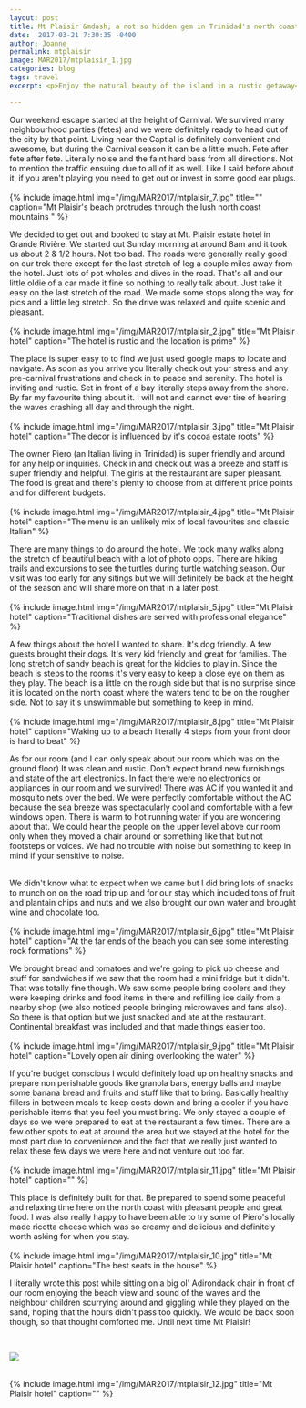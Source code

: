```yaml
---
layout: post
title: Mt Plaisir &mdash; a not so hidden gem in Trinidad's north coast
date: '2017-03-21 7:30:35 -0400'
author: Joanne
permalink: mtplaisir
image: MAR2017/mtplaisir_1.jpg
categories: blog
tags: travel
excerpt: <p>Enjoy the natural beauty of the island in a rustic getaway</p>

---
```


Our weekend escape started at the height of Carnival. We survived many neighbourhood parties (fetes) and we were definitely ready to head out of the city by that point.  Living near the Captial is definitely convenient and awesome, but during the Carnival season it can be a little much. Fete after fete after fete. Literally noise and the faint hard bass from all directions.  Not to mention the traffic ensuing due to all of it as well.  Like I said before about it, if you aren't playing you need to get out or invest in some good ear plugs.  
<br>
{% include image.html
            img="/img/MAR2017/mtplaisir_7.jpg"
            title=""
            caption="Mt Plaisir's beach protrudes through the lush north coast mountains " %}

We decided to get out and booked to stay at Mt. Plaisir estate hotel in Grande Rivière. We started out Sunday morning at around 8am and it took us about 2 & 1/2 hours. Not too bad. The roads were  generally really good on our trek there except for the last stretch of leg a couple miles away from the hotel.  Just lots of pot wholes and dives in the road. That's all and our little oldie of a car made it fine so nothing to really talk about. Just take it easy on the last stretch of the road. We made some stops along the way for pics and a little leg stretch. So the drive was relaxed and quite scenic and pleasant.
<br>
<br>
{% include image.html
            img="/img/MAR2017/mtplaisir_2.jpg"
            title="Mt Plaisir hotel"
            caption="The hotel is rustic and the location is prime" %}

The place is super easy to to find we just used google maps to locate and navigate. As soon as you arrive you literally check out your stress and any pre-carnival frustrations and check in to peace and serenity. The hotel is inviting and rustic. Set in front of a bay literally steps away from the shore.  By far my favourite thing about it.  I will not and cannot ever tire of hearing the waves crashing all day and through the night.
<br>
<br>
{% include image.html
            img="/img/MAR2017/mtplaisir_3.jpg"
            title="Mt Plaisir hotel"
            caption="The decor is influenced by it's cocoa estate roots" %}

The owner Piero (an Italian living in Trinidad) is super friendly and around for any help or inquiries.  Check in and check out was a breeze and staff is super friendly and helpful. The girls at the restaurant are super pleasant. The food is great and there's plenty to choose from at different price points and for different budgets.
<br>
<br>
{% include image.html
            img="/img/MAR2017/mtplaisir_4.jpg"
            title="Mt Plaisir hotel"
            caption="The menu is an unlikely mix of local favourites and classic Italian" %}

There are many things to do around the hotel. We took many walks along the stretch of beautiful beach with a lot of photo opps.  There are hiking trails and excursions to see the turtles during turtle watching season. Our visit was too early for any sitings but we will definitely be back at the height of the season and will share more on that in a later post.  
<br>
{% include image.html
            img="/img/MAR2017/mtplaisir_5.jpg"
            title="Mt Plaisir hotel"
            caption="Traditional dishes are served with professional elegance" %}

A few things about the hotel I wanted to share.  It's dog friendly. A few guests brought their dogs. It's very kid friendly and great for families. The long stretch of sandy beach is great for the kiddies to play in.  Since the beach is steps to the rooms it's very easy to keep a close eye on them as they play. The beach is a little on the rough side but that is no surprise since it is located on the north coast where the waters tend to be on the rougher side.  Not to say it's unswimmable but something to keep in mind.  
<br>
{% include image.html
            img="/img/MAR2017/mtplaisir_8.jpg"
            title="Mt Plaisir hotel"
            caption="Waking up to a beach literally 4 steps from your front door is hard to beat" %}

As for our room (and I can only speak about our room which was on the ground floor) It was clean and rustic.  Don't expect brand new furnishings and state of the art electronics. In fact there were no electronics or appliances in our room and we survived! There was AC if you wanted it and mosquito nets over the bed. We were perfectly comfortable without the AC because the sea breeze was spectacularly cool and comfortable with a few windows open. There is warm to hot running water if you are wondering about that. We could hear the people on the upper level above our room only when they moved a chair around or something like that but not footsteps or voices.  We had no trouble with noise but something to keep in mind if your sensitive to noise.
<br>
<br>

We didn't know what to expect when we came but I did bring lots of snacks to munch on on the road trip up and for our stay which included tons of fruit and plantain chips and nuts and we also brought our own water and brought wine and chocolate too.
<br>
<br>
{% include image.html
            img="/img/MAR2017/mtplaisir_6.jpg"
            title="Mt Plaisir hotel"
            caption="At the far ends of the beach you can see some interesting rock formations" %}

We brought bread and tomatoes and we're going to pick up cheese and stuff for sandwiches if we saw that the room had a mini fridge but it didn't.  That was totally fine though.  We saw some people bring coolers and they were keeping drinks and food items in there and refilling ice daily from a nearby shop (we also noticed people bringing microwaves and fans also). So there is that option but we just snacked and ate at the restaurant. Continental breakfast was included and that made things easier too.  
<br>
{% include image.html
            img="/img/MAR2017/mtplaisir_9.jpg"
            title="Mt Plaisir hotel"
            caption="Lovely open air dining overlooking the water" %}

If you're budget conscious I would definitely load up on healthy snacks and prepare non perishable goods like granola bars, energy balls and maybe some banana bread and fruits and stuff like that to bring. Basically healthy fillers in between meals to keep costs down and bring a cooler if you have perishable items that you feel you must bring.  We only stayed a couple of days so we were prepared to eat at the restaurant a few times.  There are a few other spots to eat at around the area but we stayed at the hotel for the most part due to convenience and the fact that we really just wanted to relax these few days we were here and not venture out too far.
<br>
<br>
{% include image.html
            img="/img/MAR2017/mtplaisir_11.jpg"
            title="Mt Plaisir hotel"
            caption="" %}

This place is definitely built for that.  Be prepared to spend some
peaceful and relaxing time here on the north coast with pleasant people and great food. I was also really happy to have been able to try some of Piero's locally made ricotta cheese which was so creamy and delicious and definitely worth asking for when you stay.
<br>
<br>
{% include image.html
            img="/img/MAR2017/mtplaisir_10.jpg"
            title="Mt Plaisir hotel"
            caption="The best seats in the house" %}

I literally wrote this post while sitting on a big ol' Adirondack chair in front of our room enjoying the beach view and sound of the waves and the neighbour children scurrying around and giggling while they played on the sand, hoping that the hours didn't pass too quickly.  We would be back soon though, so that thought comforted me. Until next time Mt Plaisir!

<br>
<p class="apple__news__logo"><a href="https://apple.news/TKVtoVhGUQSuiufA4bqI-gg"><img src="{{ basesite.url }}/img/apple_news.svg" /></a></p>


<br>
{% include image.html
            img="/img/MAR2017/mtplaisir_12.jpg"
            title="Mt Plaisir hotel"
            caption="" %}
